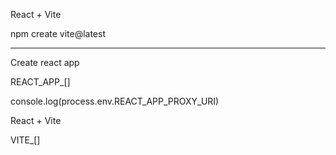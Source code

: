 React + Vite

npm create vite@latest




























--------------------------

Create react app

REACT_APP_[]

console.log(process.env.REACT_APP_PROXY_URI)


React + Vite

VITE_[]

